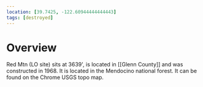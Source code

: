 ```yaml
---
location: [39.7425, -122.60944444444443]
tags: [destroyed]
---
```


# Overview

Red Mtn (LO site) sits at 3639', is located in [[Glenn County]] and was constructed in 1968. It is located in the Mendocino national forest. It can be found on the Chrome USGS topo map.

